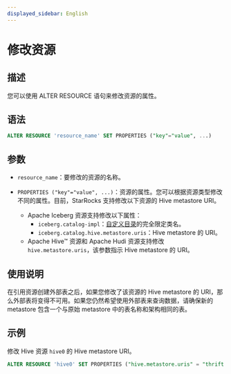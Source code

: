 ```yaml
---
displayed_sidebar: English
---
```


# 修改资源

## 描述

您可以使用 ALTER RESOURCE 语句来修改资源的属性。

## 语法

```SQL
ALTER RESOURCE 'resource_name' SET PROPERTIES ("key"="value", ...)
```

## 参数

- `resource_name`：要修改的资源的名称。

- `PROPERTIES ("key"="value", ...)`：资源的属性。您可以根据资源类型修改不同的属性。目前，StarRocks 支持修改以下资源的 Hive metastore URI。
  - Apache Iceberg 资源支持修改以下属性：
    - `iceberg.catalog-impl`：[自定义目录](../../../data_source/External_table.md)的完全限定类名。
    - `iceberg.catalog.hive.metastore.uris`：Hive metastore 的 URI。
  - Apache Hive™ 资源和 Apache Hudi 资源支持修改 `hive.metastore.uris`，该参数指示 Hive metastore 的 URI。

## 使用说明

在引用资源创建外部表之后，如果您修改了该资源的 Hive metastore 的 URI，那么外部表将变得不可用。如果您仍然希望使用外部表来查询数据，请确保新的 metastore 包含一个与原始 metastore 中的表名称和架构相同的表。

## 示例

修改 Hive 资源 `hive0` 的 Hive metastore URI。

```SQL
ALTER RESOURCE 'hive0' SET PROPERTIES ("hive.metastore.uris" = "thrift://xx.xx.xx.xx:9083")
```